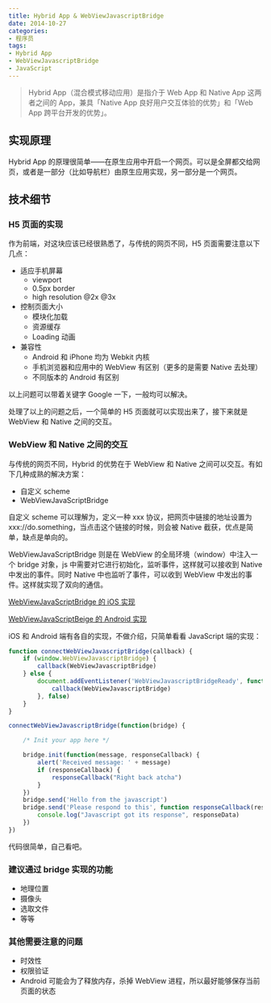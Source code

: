 ```yaml
---
title: Hybrid App & WebViewJavascriptBridge
date: 2014-10-27
categories:
- 程序员
tags:
- Hybrid App
- WebViewJavascriptBridge
- JavaScript
---
```


> Hybrid App（混合模式移动应用）是指介于 Web App 和 Native App 这两者之间的 App，兼具「Native App 良好用户交互体验的优势」和「Web App 跨平台开发的优势」。

## 实现原理

Hybrid App 的原理很简单——在原生应用中开启一个网页。可以是全屏都交给网页，或者是一部分（比如导航栏）由原生应用实现，另一部分是一个网页。

## 技术细节

### H5 页面的实现

作为前端，对这块应该已经很熟悉了，与传统的网页不同，H5 页面需要注意以下几点：

- 适应手机屏幕
    - viewport
    - 0.5px border
    - high resolution @2x @3x
- 控制页面大小
    - 模块化加载
    - 资源缓存
    - Loading 动画
- 兼容性
    - Android 和 iPhone 均为 Webkit 内核
    - 手机浏览器和应用中的 WebView 有区别（更多的是需要 Native 去处理）
    - 不同版本的 Android 有区别

以上问题可以带着关键字 Google 一下，一般均可以解决。

处理了以上的问题之后，一个简单的 H5 页面就可以实现出来了，接下来就是 WebView 和 Native 之间的交互。

<!-- more -->

### WebView 和 Native 之间的交互

与传统的网页不同，Hybrid 的优势在于 WebView 和 Native 之间可以交互。有如下几种成熟的解决方案：

- 自定义 scheme
- WebViewJavaScriptBridge

自定义 scheme 可以理解为，定义一种 xxx 协议，把网页中链接的地址设置为 xxx://do.something，当点击这个链接的时候，则会被 Native 截获，优点是简单，缺点是单向的。

WebViewJavaScriptBridge 则是在 WebView 的全局环境（window）中注入一个 bridge 对象，js 中需要对它进行初始化，监听事件，这样就可以接收到 Native 中发出的事件。同时 Native 中也监听了事件，可以收到 WebView 中发出的事件。这样就实现了双向的通信。

[WebViewJavaScriptBridge 的 iOS 实现](https://github.com/marcuswestin/WebViewJavascriptBridge)

[WebViewJavaScriptBeige 的 Android 实现](https://github.com/fangj/WebViewJavascriptBridge)

iOS 和 Android 端有各自的实现，不做介绍，只简单看看 JavaScript 端的实现：

```js
function connectWebViewJavascriptBridge(callback) {
    if (window.WebViewJavascriptBridge) {
        callback(WebViewJavascriptBridge)
    } else {
        document.addEventListener('WebViewJavascriptBridgeReady', function() {
            callback(WebViewJavascriptBridge)
        }, false)
    }
}

connectWebViewJavascriptBridge(function(bridge) {

    /* Init your app here */

    bridge.init(function(message, responseCallback) {
        alert('Received message: ' + message)
        if (responseCallback) {
            responseCallback("Right back atcha")
        }
    })
    bridge.send('Hello from the javascript')
    bridge.send('Please respond to this', function responseCallback(responseData) {
        console.log("Javascript got its response", responseData)
    })
})
```

代码很简单，自己看吧。

### 建议通过 bridge 实现的功能

- 地理位置
- 摄像头
- 选取文件
- 等等

### 其他需要注意的问题

- 时效性
- 权限验证
- Android 可能会为了释放内存，杀掉 WebView 进程，所以最好能够保存当前页面的状态
